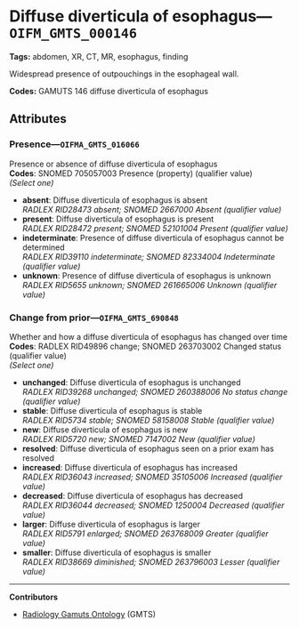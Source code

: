 # Diffuse diverticula of esophagus—`OIFM_GMTS_000146`

**Tags:** abdomen, XR, CT, MR, esophagus, finding

Widespread presence of outpouchings in the esophageal wall.

**Codes:** GAMUTS 146 diffuse diverticula of esophagus

## Attributes

### Presence—`OIFMA_GMTS_016066`

Presence or absence of diffuse diverticula of esophagus  
**Codes**: SNOMED 705057003 Presence (property) (qualifier value)  
*(Select one)*

- **absent**: Diffuse diverticula of esophagus is absent  
_RADLEX RID28473 absent; SNOMED 2667000 Absent (qualifier value)_
- **present**: Diffuse diverticula of esophagus is present  
_RADLEX RID28472 present; SNOMED 52101004 Present (qualifier value)_
- **indeterminate**: Presence of diffuse diverticula of esophagus cannot be determined  
_RADLEX RID39110 indeterminate; SNOMED 82334004 Indeterminate (qualifier value)_
- **unknown**: Presence of diffuse diverticula of esophagus is unknown  
_RADLEX RID5655 unknown; SNOMED 261665006 Unknown (qualifier value)_

### Change from prior—`OIFMA_GMTS_690848`

Whether and how a diffuse diverticula of esophagus has changed over time  
**Codes**: RADLEX RID49896 change; SNOMED 263703002 Changed status (qualifier value)  
*(Select one)*

- **unchanged**: Diffuse diverticula of esophagus is unchanged  
_RADLEX RID39268 unchanged; SNOMED 260388006 No status change (qualifier value)_
- **stable**: Diffuse diverticula of esophagus is stable  
_RADLEX RID5734 stable; SNOMED 58158008 Stable (qualifier value)_
- **new**: Diffuse diverticula of esophagus is new  
_RADLEX RID5720 new; SNOMED 7147002 New (qualifier value)_
- **resolved**: Diffuse diverticula of esophagus seen on a prior exam has resolved  
- **increased**: Diffuse diverticula of esophagus has increased  
_RADLEX RID36043 increased; SNOMED 35105006 Increased (qualifier value)_
- **decreased**: Diffuse diverticula of esophagus has decreased  
_RADLEX RID36044 decreased; SNOMED 1250004 Decreased (qualifier value)_
- **larger**: Diffuse diverticula of esophagus is larger  
_RADLEX RID5791 enlarged; SNOMED 263768009 Greater (qualifier value)_
- **smaller**: Diffuse diverticula of esophagus is smaller  
_RADLEX RID38669 diminished; SNOMED 263796003 Lesser (qualifier value)_

---

**Contributors**

- [Radiology Gamuts Ontology](https://gamuts.net/) (GMTS)